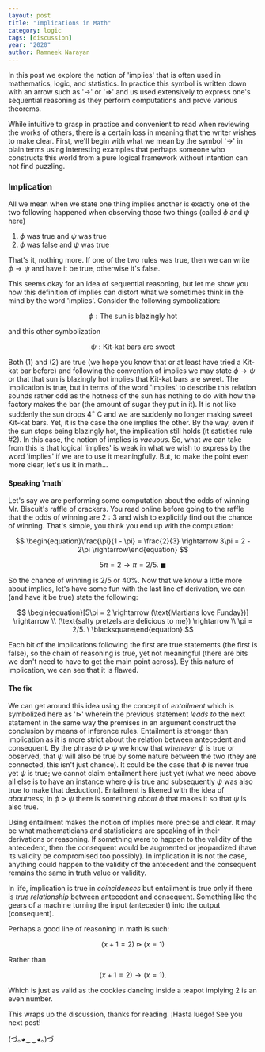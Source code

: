 ```yaml
---
layout: post
title: "Implications in Math"
category: logic
tags: [discussion]
year: "2020"
author: Ramneek Narayan
---
```


In this post we explore the notion of 'implies' that is often used in mathematics, logic, and statistics. In practice this symbol is written down with an arrow such as '$\rightarrow$' or '$\Rightarrow$' and us used extensively to express one's sequential reasoning as they perform computations and prove various theorems.

While intuitive to grasp in practice and convenient to read when reviewing the works of others, there is a certain loss in meaning that the writer wishes to make clear. First, we'll begin with what we mean by the symbol '$\rightarrow$' in plain terms using interesting examples that perhaps someone who constructs this world from a pure logical framework without intention can not find puzzling.

### Implication

All we mean when we state one thing implies another is exactly one of the two following happened when observing those two things (called $\phi$ and $\psi$ here)

1. $\phi$ was true and $\psi$ was true
2. $\phi$ was false and $\psi$ was true

That's it, nothing more. If one of the two rules was true, then we can write $\phi \rightarrow \psi$ and have it be true, otherwise it's false.

This seems okay for an idea of sequential reasoning, but let me show you how this definition of implies can distort what we sometimes think in the mind by the word 'implies'. Consider the following symbolization:

$$
\begin{equation}\phi: \text{The sun is blazingly hot}\end{equation}
$$

and this other symbolization

$$
\begin{equation}\psi: \text{Kit-kat bars are sweet}\end{equation}
$$

Both $(1)$ and $(2)$ are true (we hope you know that or at least have tried a Kit-kat bar before) and following the convention of implies we may state $\phi \rightarrow \psi$ or that that sun is blazingly hot implies that Kit-kat bars are sweet. The implication is true, but in terms of the word 'implies' to describe this relation sounds rather odd as the hotness of the sun has nothing to do with how the factory makes the bar (the amount of sugar they put in it). It is not like suddenly the sun drops $4^\circ$ C and we are suddenly no longer making sweet Kit-kat bars. Yet, it is the case the one implies the other.  By the way, even if the sun stops being blazingly hot, the implication still holds (it satisties rule \#2). In this case, the notion of implies is *vacuous*. So, what we can take from this is that logical 'implies' is weak in what we wish to express by the word 'implies' if we are to use it meaningfully. But, to make the point even more clear, let's us it in math...

#### Speaking 'math'

Let's say we are performing some computation about the odds of winning Mr. Biscuit's raffle of crackers. You read online before going to the raffle that the odds of winning are $2:3$ and wish to explicitly find out the chance of winning. That's simple, you think you end up with the compuation:

$$
\begin{equation}\frac{\pi}{1 - \pi} = \frac{2}{3} \rightarrow 3\pi = 2 - 2\pi \rightarrow\end{equation}
$$

$$
\begin{equation}5\pi = 2 \rightarrow \pi = 2/5. \  \blacksquare\end{equation}
$$

So the chance of winning is $2/5$ or $40\%$. Now that we know a little more about implies, let's have some fun with the last line of derivation, we can (and have it be true) state the following:

$$
\begin{equation}[5\pi = 2 \rightarrow (\text{Martians love Funday})] \rightarrow \\ (\text{salty pretzels are delicious to me}) \rightarrow \\ \pi = 2/5. \ \blacksquare\end{equation}
$$

Each bit of the implications following the first are true statements (the first is false), so the chain of reasoning is true, yet not meaningful (there are bits we don't need to have to get the main point across). By this nature of implication, we can see that it is flawed.

#### The fix

We can get around this idea using the concept of *entailment* which is symbolized here as '$\triangleright$' wherein the previous statement *leads to* the next statement in the same way the premises in an argument construct the conclusion by means of inference rules. Entailment is stronger than implication as it is more strict about the relation between antecedent and consequent. By the phrase $\phi \triangleright \psi$ we know that *whenever* $\phi$ is true or observed, that $\psi$ will also be true by some nature between the two (they are connected, this isn't just chance). It could be the case that $\phi$ is never true yet $\psi$ is true; we cannot claim entailment here just yet (what we need above all else is to have an instance where $\phi$ is true and subsequently $\psi$ was also true to make that deduction). Entailment is likened with the idea of *aboutness*; in $\phi \triangleright \psi$ there is something *about* $\phi$ that makes it so that $\psi$ is also true.

Using entailment makes the notion of implies more precise and clear. It may be what mathematicians and statisticians are speaking of in their derivations or reasoning. If something were to happen to the validity of the antecedent, then the consequent would be augmented or jeopardized (have its validity be compromised too possibly). In implication it is not the case, anything could happen to the validity of the antecedent and the consequent remains the same in truth value or validity.

In life, implication is true in *coincidences* but entailment is true only if there is *true relationship* between antecedent and consequent. Something like the gears of a machine turning the input (antecedent) into the output (consequent).

Perhaps a good line of reasoning in math is such:

$$
\begin{equation}(x + 1 = 2 )\triangleright (x = 1)\end{equation}
$$

Rather than

$$
\begin{equation}(x + 1 = 2) \rightarrow (x = 1).\end{equation}
$$

Which is just as valid as the cookies dancing inside a teapot implying 2 is an even number.

This wraps up the discussion, thanks for reading.  ¡Hasta luego! See you next post!

(づ｡◕‿‿◕｡)づ
